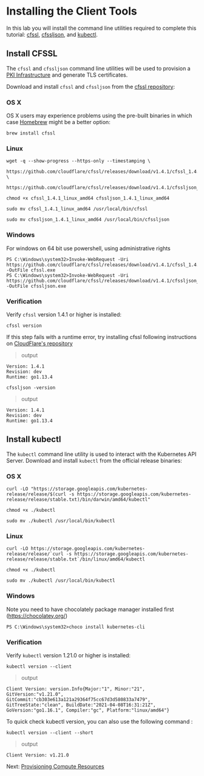 # Installing the Client Tools

In this lab you will install the command line utilities required to complete this tutorial: [cfssl](https://github.com/cloudflare/cfssl), [cfssljson](https://github.com/cloudflare/cfssl), and [kubectl](https://kubernetes.io/docs/tasks/tools/install-kubectl).

## Install CFSSL

The `cfssl` and `cfssljson` command line utilities will be used to provision a [PKI Infrastructure](https://en.wikipedia.org/wiki/Public_key_infrastructure) and generate TLS certificates.

Download and install `cfssl` and `cfssljson` from the [cfssl repository](https://github.com/cloudflare/cfssl/releases):

### OS X

OS X users may experience problems using the pre-built binaries in which case [Homebrew](https://brew.sh) might be a better option:

```
brew install cfssl
```

### Linux

```shell
wget -q --show-progress --https-only --timestamping \
  https://github.com/cloudflare/cfssl/releases/download/v1.4.1/cfssl_1.4.1_linux_amd64 \
  https://github.com/cloudflare/cfssl/releases/download/v1.4.1/cfssljson_1.4.1_linux_amd64
```

```shell
chmod +x cfssl_1.4.1_linux_amd64 cfssljson_1.4.1_linux_amd64
```

```shell
sudo mv cfssl_1.4.1_linux_amd64 /usr/local/bin/cfssl
```

```shell
sudo mv cfssljson_1.4.1_linux_amd64 /usr/local/bin/cfssljson
```

### Windows
For windows on 64 bit use powershell, using administrative rights
```shell
PS C:\Windows\system32>Invoke-WebRequest -Uri https://github.com/cloudflare/cfssl/releases/download/v1.4.1/cfssl_1.4.1_windows_amd64.exe -OutFile cfssl.exe
PS C:\Windows\system32>Invoke-WebRequest -Uri https://github.com/cloudflare/cfssl/releases/download/v1.4.1/cfssljson_1.4.1_windows_amd64.exe -OutFile cfssljson.exe
```


### Verification

Verify `cfssl` version 1.4.1 or higher is installed:

```shell
cfssl version
```

If this step fails with a runtime error, try installing cfssl following instructions on [CloudFlare's repository](https://github.com/cloudflare/cfssl#installation)

> output

```shell
Version: 1.4.1
Revision: dev
Runtime: go1.13.4
```

```shell
cfssljson -version
```

> output

```shell
Version: 1.4.1
Revision: dev
Runtime: go1.13.4
```

## Install kubectl

The `kubectl` command line utility is used to interact with the Kubernetes API Server. Download and install `kubectl` from the official release binaries:

### OS X

```shell
curl -LO "https://storage.googleapis.com/kubernetes-release/release/$(curl -s https://storage.googleapis.com/kubernetes-release/release/stable.txt)/bin/darwin/amd64/kubectl"
```

```shell
chmod +x ./kubectl
```

```shell
sudo mv ./kubectl /usr/local/bin/kubectl
```

### Linux

```shell
curl -LO https://storage.googleapis.com/kubernetes-release/release/`curl -s https://storage.googleapis.com/kubernetes-release/release/stable.txt`/bin/linux/amd64/kubectl
```

```shell
chmod +x ./kubectl
```

```shell
sudo mv ./kubectl /usr/local/bin/kubectl
```

### Windows
Note you need to have chocolately package manager installed first (https://chocolatey.org/)

```shell
PS C:\Windows\system32>choco install kubernetes-cli
```

### Verification

Verify `kubectl` version 1.21.0 or higher is installed:

```
kubectl version --client
```

> output

```
Client Version: version.Info{Major:"1", Minor:"21", GitVersion:"v1.21.0", GitCommit:"cb303e613a121a29364f75cc67d3d580833a7479", GitTreeState:"clean", BuildDate:"2021-04-08T16:31:21Z", GoVersion:"go1.16.1", Compiler:"gc", Platform:"linux/amd64"}
```

To quick check kubectl version, you can also use the following command : 

```shell
kubectl version --client --short
```

> output

```shell
Client Version: v1.21.0
```

Next: [Provisioning Compute Resources](03-compute-resources.md)
